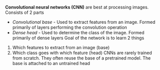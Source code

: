 **Convolutional neural networks (CNN)** are best at processing images.
Consists of 2 parts
- *Convolutional  base* - Used to extract features from an image. Formed primarily of layers performing the convolution operation
- *Dense head* - Used to determine the class of the image. Formed primarily of dense layers
Goal of the network is to learn 2 things
1. Which features to extract from an image (base)
2. Which class goes with which feature (head)
CNNs are rarely trained from scratch. They often reuse the base of a pretrained model. The base is attached to an untrained head